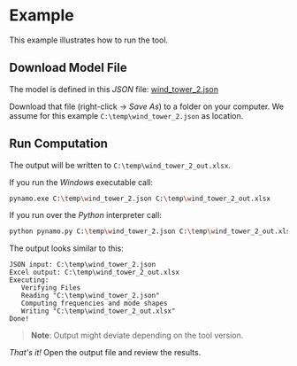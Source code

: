 # Example

This example illustrates how to run the tool.

## Download Model File
The model is defined in this _JSON_ file: 
[wind_tower_2.json](wind_tower_2.json)

Download that file (right-click &rarr; _Save As_) to a folder on your computer.
We assume for this example `C:\temp\wind_tower_2.json` as location.

## Run Computation
The output will be written to `C:\temp\wind_tower_2_out.xlsx`.

If you run the _Windows_ executable call:
```bash
pynamo.exe C:\temp\wind_tower_2.json C:\temp\wind_tower_2_out.xlsx
```
If you run over the _Python_ interpreter call:
```bash
python pynamo.py C:\temp\wind_tower_2.json C:\temp\wind_tower_2_out.xlsx
```

The output looks similar to this:
```code
JSON input: C:\temp\wind_tower_2.json
Excel output: C:\temp\wind_tower_2_out.xlsx
Executing:
   Verifying Files
   Reading "C:\temp\wind_tower_2.json"
   Computing frequencies and mode shapes
   Writing "C:\temp\wind_tower_2_out.xlsx"
Done!
```

> __Note__: Output might deviate depending on the tool version.

_That's it!_
Open the output file and review the results.
